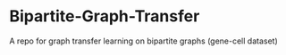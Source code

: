 # Bipartite-Graph-Transfer
A repo for graph transfer learning on bipartite graphs (gene-cell dataset)

